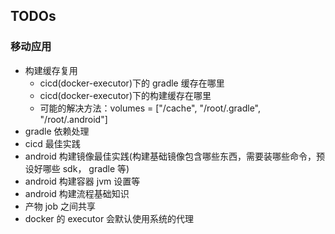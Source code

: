 ## TODOs

### 移动应用

- 构建缓存复用
  - cicd(docker-executor)下的 gradle 缓存在哪里
  - cicd(docker-executor)下的构建缓存在哪里
  - 可能的解决方法：volumes = ["/cache", "/root/.gradle", "/root/.android"]
- gradle 依赖处理
- cicd 最佳实践
- android 构建镜像最佳实践(构建基础镜像包含哪些东西，需要装哪些命令，预设好哪些 sdk， gradle 等)
- android 构建容器 jvm 设置等
- android 构建流程基础知识
- 产物 job 之间共享
- docker 的 executor 会默认使用系统的代理
